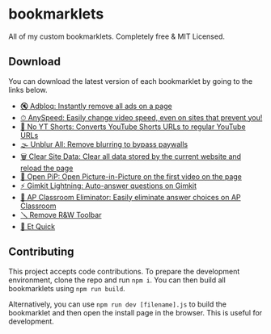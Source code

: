 # bookmarklets

All of my custom bookmarklets. Completely free &amp; MIT Licensed.

## Download

You can download the latest version of each bookmarklet by going to the links below.

-   [🔇 Adbloq: Instantly remove all ads on a page][adbloq]
-   [⏱ AnySpeed: Easily change video speed, even on sites that prevent you!][anyspeed]
-   [📵 No YT Shorts: Converts YouTube Shorts URLs to regular YouTube URLs][no-yt-shorts]
-   [🌫️ Unblur All: Remove blurring to bypass paywalls][unblur-all]
-   [🗑️ Clear Site Data: Clear all data stored by the current website and reload the page][clear-site-data]
-   [🔲 Open PiP: Open Picture-in-Picture on the first video on the page][open-pip]
-   [⚡️ Gimkit Lightning: Auto-answer questions on Gimkit][gimkit-lightning]
-   [🚫 AP Classroom Eliminator: Easily eliminate answer choices on AP Classroom][ap-classroom-eliminator]
-   [🪛 Remove R&W Toolbar][remove-rw]
-   [🚀 Et Quick][et-quick]

## Contributing

This project accepts code contributions. To prepare the development environment, clone the repo and run `npm i`. You can then build all bookmarklets using `npm run build`.

Alternatively, you can use `npm run dev [filename].js` to build the bookmarklet and then open the install page in the browser. This is useful for development.

[adbloq]: https://install-bookmarklet.pages.dev/?url=javascript:!function()%7Bconsole.log(%22Activated%20%F0%9F%94%87%20AdBloq%20bookmarklet.%22)%3Bconst%20rm%3Dfunction(e)%7Bfor(const%20o%20of%20e)o.remove()%7D%2CremoveAds%3De%3D%3E%7Brm(e.querySelectorAll(%5B%22*%5Bid*%3D-ad-%5D%22%2C%22*%5Bclass*%3D-ad-%5D%22%2C%22*%5Bid*%3D_ad_%5D%22%2C%22*%5Bclass*%3D_ad_%5D%22%2C%22*%5Bid*%3D-ads-%5D%22%2C%22*%5Bclass*%3D-ads-%5D%22%2C%22*%5Bid*%3D_ads_%5D%22%2C%22*%5Bclass*%3D_ads_%5D%22%2C%22*%5Bid%5E%3Dad_%5D%22%2C%22*%5Bid%5E%3Dad-%5D%22%2C%22*%5Bid%5E%3Dads_%5D%22%2C%22*%5Bid%5E%3Dads-%5D%22%2C%22*%5Bid*%3Dgoogle_ad%5D%22%2C%22*%5Bclass*%3Dgoogle_ad%5D%22%2C%22*%5Bdata-google-query-id%5D%22%2C%22*%5Bdata-google-av-adk%5D%22%2C%22*%5Baria-label*%3DAdvertisement%5D%22%2C'iframe%5Btitle*%3D%22%20ad%20%22%5D'%2C%22cnx%22%2C%22.GoogleActiveViewElement%22%2C%22.GoogleActiveViewInnerContainer%22%2C%22iframe%5Bid%5E%3DadRoot%5D%22%2C%22video%5Bsrc*%3DAniview%5D%22%2C%22iframe%5BsrcDoc*%3Dceltra%5D%22%2C%22*%5Bclass*%3Dbx-campaign%5D%22%2C%22.ads-mode%22%2C%22video%5Bsrc*%3Dadnxs-simple%5D%22%2C%22*%5Bdata-text-ad%5D%22%2C%22*%5Bclass*%3Dprimisslate%5D%22%2C%22*%5Bid*%3Dprimis_%5D%22%2C%22*%5Btitle*%3DPrimis%5D%22%2C%22*%5Bdata-ad-unit-name%5D%22%2C%22*%5Bid*%3Dtaboola%5D%22%2C%22*%5Bclass*%3Dtaboola%5D%22%2C%22phoenix-outbrain%22%5D.join(%22%2C%22)))%3Be%3Dwindow.location.hostname%3Be.endsWith(%22wikipedia.org%22)%3Fdocument.querySelector(%22div%5Baria-label%5E%3Dfundraising%5D%22)%3F.querySelector(%22.frb-inline-close%22)%3F.click%3F.()%3Ae.endsWith(%22sporcle.com%22)%26%26document.querySelector(%22.avp-p-cn-close%22)%3F.click%3F.()%7D%2Cobserver%3Dnew%20MutationObserver(e%3D%3E%7Bfor(const%20o%20of%20e)o.addedNodes%26%26o.addedNodes.forEach(e%3D%3EremoveAds(e.parentElement))%7D)%3Bobserver.observe(document.body%2C%7BchildList%3A!0%2Csubtree%3A!0%7D)%2Cdocument.documentElement.children.length%3C%3D2%3FremoveAds(document.body)%3AremoveAds(document.documentElement)%3B%7D()&name=%F0%9F%94%87%20AdBloq
[anyspeed]: https://install-bookmarklet.pages.dev/?url=javascript:!function()%7Bconst%20domain%3Dwindow.location.hostname%3Bif(%22drive.google.com%22%3D%3D%3Ddomain)%7Bconst%20a%3Ddocument.getElementById(%22drive-viewer-video-player-object-0%22)%3Bthrow%20alert(%22Please%20re-activate%20AnySpeed%20in%20the%20URL%20that%20will%20open%20shortly%22)%2Cwindow.open(a.src%2C%22_blank%22)%2Cnew%20Error(%22Can't%20use%20AnySpeed%20on%20Google%20Drive.%22)%7Dconst%20videos%3DArray.from(document.querySelectorAll(%22video%22))%2CnewPlaybackRate%3DNumber(prompt(%22What%20rate%20do%20you%20want%3F%22))%3Bif(!newPlaybackRate%7C%7CisNaN(newPlaybackRate))throw%20new%20Error(%22Canceled%20change%20of%20playback%20rate%22)%3Bwindow.anySpeedPlaybackRate%3DnewPlaybackRate%3Bconst%20timeWhenChanged%3DDate.now()%3Bfor(const%20b%20of%20videos)b.playbackRate%3DnewPlaybackRate%2Cb.addEventListener(%22ratechange%22%2C()%3D%3E%7Bvar%20e%3DDate.now()-timeWhenChanged%3Bb.playbackRate!%3DnewPlaybackRate%26%26e%3C500%26%26(console.info(%22%E2%8F%B1%20AnySpeed%20-%20This%20website%20is%20automatically%20changing%20the%20playback%20speed...%20Bypassing%20the%20defenses!%22)%2CrepeatedlySpeedUp(b))%7D)%3Bfunction%20repeatedlySpeedUp(e)%7Be.playbackRate%3Dwindow.anySpeedPlaybackRate%2CrequestAnimationFrame(()%3D%3ErepeatedlySpeedUp(e))%7Dconst%20possibleYouTubePlayers%3DArray.from(document.querySelectorAll(%22iframe%5Bsrc*%3D'youtube.com'%5D%2C%20iframe%5Bsrc*%3D'youtubeeducation.com'%5D%22))%3Bfor(const%20e%20of%20possibleYouTubePlayers)try%7Be%3F.contentWindow%3F.postMessage%26%26repeatedlySendYouTubeMessage(e)%7Dcatch(e)%7Bconsole.error(%22AnySpeed%20detected%20YouTube%20on%20this%20page%2C%20but%20something%20went%20wrong%20controlling%20the%20speed%3A%20%22%2Ce)%7Dfunction%20repeatedlySendYouTubeMessage(e)%7Bvar%20a%3D%7Bevent%3A%22command%22%2Cfunc%3A%22setPlaybackRate%22%2Cargs%3A%5Bwindow.anySpeedPlaybackRate%5D%2Cid%3A1%2Cchannel%3A%22widget%22%7D%3Be.contentWindow.postMessage(JSON.stringify(a)%2C%22*%22)%2CrequestAnimationFrame(()%3D%3ErepeatedlySendYouTubeMessage(e))%7D%7D()&name=%E2%8F%B1%20AnySpeed
[no-yt-shorts]: https://install-bookmarklet.pages.dev/?url=javascript:!function()%7Bif(!window.location.href.includes(%22youtube.com%2Fshorts%22))throw%20alert(%22You%20are%20not%20browsing%20a%20short%20right%20now.%22)%2Cnew%20Error(%22Not%20on%20YT%20Shorts%22)%3Bwindow.location.href%3Dwindow.location.href.replace(%22youtube.com%2Fshorts%2F%22%2C%22youtube.com%2Fwatch%3Fv%3D%22)%3B%7D()&name=%F0%9F%93%B5%20No%20YT%20Shorts
[gimkit-lightning]: https://install-bookmarklet.pages.dev/?url=javascript:!function()%7Blet%20answers%3Dnull%2Croom%3Dnull%2Cis2DGame%3D!1%2CanswerIndex%3D0%2CdebugEnabled%3D!1%3Bif(!window.location.hostname.endsWith(%22gimkit.com%22))throw%20alert(%22This%20bookmarklet%20only%20works%20on%20gimkit.com!%22)%2Cnew%20Error(%22This%20bookmarklet%20only%20works%20on%20gimkit.com!%22)%3BshowStatusMsg(%22Started.%20Take%20any%20action%20to%20begin%20injection.%22)%3Bconst%20decoder%3Dnew%20TextDecoder(%22utf-8%22)%2ConWsMessage%3Dfunction(t)%7Bvar%20t%3Dt%5B%22data%22%5D%2Cn%3Ddecoder.decode(t)%2Cs%3DJSON.stringify(n%2Cnull%2C2)%3Bif(debugEnabled%26%26!s.startsWith('%22%5C%5Cu000f')%26%2640%3Cs.length%26%26console.log(%22%F0%9F%9A%A8%20Received%20msg%3A%20%22%2C%7Bdata%3At%7D%2Cs)%2Cn.includes(%22STATE_UPDATE%EF%BF%BDdata%EF%BF%BD%EF%BF%BDtype%EF%BF%BDGAME_QUESTIONS%22))%7Bconsole.log(%22%F0%9F%9A%A8%F0%9F%93%A3%20Received%20STATE_UPDATE%3A%20%22%2C%7Bdata%3At%7D%2Cs)%2Croom%7C%7C(%5Be%2Ct%5D%3Dn.match(%2F%EF%BF%BDmessage-(%5B%5E%EF%BF%BD%5D%2B)%EF%BF%BD%2F)%2Croom%3Dt)%3Bvar%20e%2Cs%3Dn.split(%22%EF%BF%BD_id%EF%BF%BD%22).slice(1)%3Banswers%3D%5B%5D%3Bfor(const%20l%20of%20s)%7Bvar%5B%2Co%5D%3Dl.match(%2F%5E(%5B%5E%EF%BF%BD%5D%2B)%EF%BF%BD%2F)%2Ca%3DArray.from(l.matchAll(%2Fcorrect%C3%A3_id%EF%BF%BD(%5B%5E%EF%BF%BD%5D%2B)%EF%BF%BDtext%EF%BF%BD(%5B%5E%EF%BF%BD%5D%2B)%EF%BF%BD%2Fg)).map((%5B%2Ce%2Ct%5D)%3D%3E(%7Bid%3Ae%2Ctext%3At%7D))%3Banswers.push(%7Bid%3Ao%2CcorrectAnswers%3Aa%7D)%7Dconsole.log(%22%F0%9F%9A%A8%20Found%20answers%3A%22%2Canswers)%2CshowStatusMsg(%22Found%20answers.%20Beginning%20auto-answer.%22)%7Delse%20if(n.includes(%22DEVICES_STATES_CHANGES%22))%7Bis2DGame%3Dis2DGame%7C%7C!0%3Bt%3Dn.match(%2F_nextQuestionId.changes%EF%BF%BD%EF%BF%BD%EF%BF%BD%5B%5E%EF%BF%BD%5D%2B%EF%BF%BD%5B%5E%EF%BF%BD%5D%2B%EF%BF%BD%EF%BF%BD(%5B%5E%EF%BF%BD%5D%2B)%2F)%3Bif(null!%3Dt)%7Bconst%5B%2Cd%5D%3Dt%3Bs%3Danswers.findIndex(e%3D%3Ee.id%3D%3D%3Dd)%3B-1%3D%3D%3Ds%3Fconsole.error(%22%E2%9D%8C%20Couldn't%20find%20the%20next%20question%20id%20in%20the%20answers%3A%20%22%2C%7BnextQuestionId%3Ad%2CnewAnswerIndex%3As%2CstrData%3An%7D)%3AanswerIndex%3Ds%7Dt%3Dn.indexOf('%22type%22%3A%22mc%22%2C%22position%22%3A0')%3Bif(-1!%3D%3Dt)%7Bs%3Dn.lastIndexOf(%22%5B%22%2Ct)%3Blet%20e%3Dn.slice(s)%3Bt%3De.indexOf('__v%22%3A0%7D%5D')%2Cn%3D(e%3De.slice(0%2Ct%2B8)%2CJSON.parse(e))%3Banswers%3D%5B%5D%3Bfor(const%20c%20of%20n)%7Bvar%20r%3Dc._id%2Ci%3Dc.answers.filter(e%3D%3E!!e.correct).map(e%3D%3E(%7Bid%3Ae._id%2Ctext%3Ae.text%7D))%3Banswers.push(%7BquestionText%3Ac.text%2Cid%3Ar%2CcorrectAnswers%3Ai%7D)%7Dconsole.log(%22%F0%9F%9A%A8%20Found%20answers%3A%22%2Canswers)%2CshowStatusMsg(%22Found%20answers.%20Answer%20a%20question%20to%20begin%20auto-answer%2C%20press%20'b'%20to%20toggle.%22)%7D%7D%7D%3Blet%20clapping%3D!1%3Bconst%20clickRepeatedly%3De%3D%3E%7Be.click()%2CrequestAnimationFrame(()%3D%3EclickRepeatedly(e))%7D%3Blet%20zoomAnswer%3D!0%3Bconst%20game2DInterval%3D()%3D%3E%7Bif(is2DGame%26%26answers%26%260!%3D%3Danswers.length%26%26!(1%3Cwindow.__gimkitLightningWebsocket.readyState)%26%26!clapping)%7Bvar%20e%3Ddocument.evaluate(%22%2F%2Fdiv%5Btext()%3D'Continue'%5D%22%2Cdocument%2Cnull%2CXPathResult.FIRST_ORDERED_NODE_TYPE%2Cnull).singleNodeValue%3Bif(e)e.click()%2Ce.parentElement.style.color%3D%22yellow%22%2Ce.parentElement.parentElement.parentElement.style.transform%3D%22scale(99)%22%3Belse%7Bvar%20e%3Ddocument.evaluate(%22%2F%2Fspan%5Btext()%3D'Fish%20Again'%5D%22%2Cdocument%2Cnull%2CXPathResult.FIRST_ORDERED_NODE_TYPE%2Cnull).singleNodeValue%2Ct%3D(e%26%26!document.evaluate(%22%2F%2Fdiv%5Bcontains(text()%2C'However%2C%20your%20backpack%20cannot%20carry%20more%20of%20this%20fish.')%5D%22%2Cdocument%2Cnull%2CXPathResult.FIRST_ORDERED_NODE_TYPE%2Cnull).singleNodeValue%26%26e.click()%2CArray.from(document.querySelectorAll(%22.notranslate.lang-en%22)))%3Bif(0!%3D%3Dt.length)%7Bconst%20n%3Dt%5B0%5D.textContent%3Be%3Danswers.find(e%3D%3Ee.questionText%3D%3D%3Dn)%3Bif(e)for(const%20s%20of%20e.correctAnswers)for(const%20o%20of%20t)o.textContent%3D%3D%3Ds.text%26%26(o.click()%2CzoomAnswer)%26%26(o.parentElement.style.color%3D%22yellow%22%2Co.parentElement.parentElement.parentElement.parentElement.parentElement.style.transform%3D%22scale(99)%22)%3Belse%20console.warn(%22Encountered%20a%20question%20that%20we%20don't%20know%3A%20%22%2Bn)%7D%7D%7D%7D%2CclapChecker%3D(setInterval(game2DInterval%2C50)%2C()%3D%3E%7Bvar%20e%3Ddocument.querySelector(%22div.animated.pulse.infinite%22)%3Be%26%26e.textContent.startsWith(%22%F0%9F%91%8F%22)%26%26(console.log(%22Game%20over!%22)%2CclickRepeatedly(e)%2Cclapping%3D!0)%7D)%3BsetInterval(clapChecker%2C250)%3Blet%20disableSendAnswers%3D!1%3Bwindow.addEventListener(%22keydown%22%2Ce%3D%3E%7B%22b%22%3D%3De.key%26%26(answers%3FshowStatusMsg((disableSendAnswers%3D!disableSendAnswers)%3F%22Auto-Answer%20Disabled%22%3A%22Auto-Answer%20Enabled%22)%3AshowStatusMsg(%22Answers%20not%20found%20yet.%20Answer%20a%20question%20to%20begin%20auto-answer.%22))%7D)%3Bconst%20sendAnswers%3D()%3D%3E%7Bif(!(disableSendAnswers%7C%7C!answers%7C%7C0%3D%3D%3Danswers.length%7C%7C1%3Cwindow.__gimkitLightningWebsocket.readyState%7C%7Cclapping))if(-1%3D%3DanswerIndex)console.warn(%22%E2%9D%8C%20Couldn't%20find%20the%20next%20question%20id%20in%20the%20answers%22)%3Belse%7Bvar%7Bid%3At%2CcorrectAnswers%3An%7D%3Danswers%5BanswerIndex%5D%3Btry%7Blet%20e%3Be%3Dis2DGame%3F%60%5Cr%C2%B2MESSAGE_FOR_DEVICE%C2%83%C2%A3key%C2%A8answered%C2%A8deviceId%C2%B5%24%7Broom%7D%C2%A4data%C2%81%C2%A6answer%C2%B8%60%2Bn%5B0%5D.id%3A%60%04%C2%84%C2%A4type%02%C2%A4data%C2%92%C2%B5blueboat_SEND_MESSAGE%C2%83%C2%A4room%C2%AE%24%7Broom%7D%C2%A3key%C2%B1QUESTION_ANSWERED%C2%A4data%C2%82%C2%AAquestionId%C2%B8%24%7Bt%7D%C2%A6answer%C2%B8%24%7Bn%5B0%5D.id%7D%C2%A7options%C2%81%C2%A8compress%C3%83%C2%A3nsp%C2%A1%2F%60%2Cwindow.__gimkitLightningWebsocket.send(Uint8Array.from(e%2Ce%3D%3Ee.charCodeAt(0)))%7Dcatch(e)%7Bconsole.error(%22Error%20sending%20correct%20answer%3A%20%22%2Be)%7DanswerIndex%3D(answerIndex%2B1)%25answers.length%7D%7D%3BsetInterval(sendAnswers%2C750)%3Blet%20oldSend%3DWebSocket.prototype.send%2ClastTriedToCloseWebsocket%3D0%2ColdPush%3D(WebSocket.prototype.send%3Dfunction(e)%7BsetTimeout(()%3D%3E%7B!answers%26%265e3%3CDate.now()-lastTriedToCloseWebsocket%26%26(lastTriedToCloseWebsocket%3DDate.now()%2Cconsole.log(%22%E2%9D%8C%20Closing%20websocket%20for%20reconnection%22)%2Cthis.close())%7D%2C5e3)%3Bvar%20t%3DJSON.stringify(decoder.decode(e)%2Cnull%2C2)%3Breturn%20is2DGame%26%26(t%3Dt.match(%2FdeviceId%EF%BF%BD(%5B%5E%EF%BF%BD%5D%2B)%EF%BF%BD%2F))%26%26(room%3Dt%5B1%5D)%2Cwindow.__gimkitLightningWebsocket!%3Dthis%26%26(this.addEventListener(%22message%22%2ConWsMessage.bind(this))%2Cwindow.__gimkitLightningWebsocket%3Dthis%2Cconsole.log(%22%E2%9C%85%20Bound%20to%20websocket%22))%2ColdSend.call(this%2Ce)%7D%2CArray.prototype.push)%2Cgame%3Bfunction%20showStatusMsg(e)%7Bdocument.getElementById(%22gimkit-lightning-overlay%22)%3F.remove()%3Bvar%20t%3Ddocument.createElement(%22div%22)%3Bt.id%3D%22gimkit-lightning-overlay%22%2Ct.style.position%3D%22fixed%22%2Ct.style.top%3D%220%22%2Ct.style.left%3D%220%22%2Ct.style.width%3D%22100%25%22%2Ct.style.height%3D%225rem%22%2Ct.style.backgroundColor%3D%22rgba(0%2C%200%2C%200%2C%200.5)%22%2Ct.style.color%3D%22white%22%2Ct.style.display%3D%22flex%22%2Ct.style.justifyContent%3D%22center%22%2Ct.style.alignItems%3D%22center%22%2Ct.style.zIndex%3D%22999999999%22%2Ct.style.pointerEvents%3D%22none%22%2Ct.style.fontSize%3D%221.3em%22%2Ct.textContent%3D%22%E2%9A%A1%EF%B8%8F%20Gimkit%20Lightning%3A%20%22%2Be%2Cdocument.body.appendChild(t)%2Ct.animate(%7Bopacity%3A%5B1%2C0%5D%7D%2C%7Bdelay%3A3e3%2Cduration%3A1e3%2Ceasing%3A%22ease-in-out%22%2Cfill%3A%22forwards%22%7D)%7DArray.prototype.push%3Dfunction(...arguments)%7Breturn(this%3F.%5B0%5D%3F.scene%3F.game%7C%7Cthis%3F.%5B0%5D%3F.gameObject%3F.scene%3F.game)%26%26(game%3Dthis%5B0%5D%3F.scene%3F.game%3F%3Fthis%5B0%5D.gameObject.scene.game%2Cwindow.__phaserGame%3Dgame%2Cconsole.log(%22%25cSuccessfully%20found%20Phaser%20game!%22%2C%22color%3A%20green%22)%2CArray.prototype.push%3DoldPush)%2ColdPush.call(this%2C...arguments)%7D%2Cwindow.addEventListener(%22keydown%22%2Ce%3D%3E%7Bvar%20t%3Bwindow.__phaserGame%26%26(t%3Dwindow.__phaserGame.scene.getScenes()%5B0%5D%2C%22-%22%3D%3De.key%3Ft.cameras.main.setZoom(1)%3A%22%3D%22%3D%3De.key%3Ft.cameras.main.setZoom(2)%3A%22z%22%3D%3De.key%3FshowStatusMsg((zoomAnswer%3D!zoomAnswer)%3F%22Zooming%20answers%22%3A%22Not%20zooming%20answers%22)%3A%22!%22%3D%3De.key%26%26showStatusMsg((debugEnabled%3D!debugEnabled)%3F%22Debug%20Logging%20Enabled%22%3A%22Debug%20Logging%20Disabled%22))%7D)%3B%7D()&name=%E2%9A%A1%EF%B8%8F%20Gimkit%20Lightning
[ap-classroom-eliminator]: https://install-bookmarklet.pages.dev/?url=javascript:!function()%7Bconst%20answers%3DArray.from(document.querySelectorAll(%22.lrn-label%22))%3Bfor(const%20a%20of%20answers)if(!a.querySelector(%22.eliminator%22))%7Bconst%20b%3Ddocument.createElement(%22button%22)%3Bb.style.color%3D%22red%22%2Cb.style.fontSize%3D%221.4em%22%2Cb.style.height%3D%2226px%22%2Cb.style.width%3D%2226px%22%2Cb.style.display%3D%22flex%22%2Cb.style.justifyContent%3D%22center%22%2Cb.style.alignItems%3D%22center%22%2Cb.textContent%3D%22%F0%90%84%82%22%2Cb.classList.add(%22eliminator%22)%2Cb.onclick%3Dt%3D%3E%7Bt.stopPropagation()%2C.4%3D%3Da.style.opacity%3F(a.style.opacity%3D1%2Ca.style.textDecoration%3D%22none%22)%3A(a.style.opacity%3D.4%2Ca.style.textDecoration%3D%22line-through%22)%7D%2Ca.appendChild(b)%7D%7D()&name=%F0%9F%9A%AB%20AP%20Classroom%20Eliminator
[remove-rw]: https://install-bookmarklet.pages.dev/?url=javascript:!function()%7Bdocument.querySelector(%22gw-toolbar%22)%3F.remove()%2Cdocument.querySelector(%22gw-toolbarear%22)%3F.remove()%3B%7D()&name=%F0%9F%AA%9B%20Remove%20R%26W%20Toolbar
[unblur-all]: https://install-bookmarklet.pages.dev/?url=javascript:!function()%7Bconst%20style%3Ddocument.createElement(%22style%22)%3Bstyle.textContent%3D%60%0A%20%20*%20%7B%0A%20%20%20%20filter%3A%20none%20!important%3B%0A%20%20%20%20backdrop-filter%3A%20none%20!important%3B%0A%20%20%20%20-webkit-backdrop-filter%3A%20none%20!important%3B%0A%20%20%7D%0A%60%2Cdocument.head.appendChild(style)%3B%7D()&name=%F0%9F%8C%AB%EF%B8%8F%20Unblur%20All
[open-pip]: https://install-bookmarklet.pages.dev/?url=javascript:!function()%7Bconst%20video%3Ddocument.querySelector(%22video%22)%3Bif(!video)throw%20alert(%22No%20video%20found%20on%20the%20page.%22)%2Cnew%20Error(%22No%20video%20found%20on%20the%20page.%22)%3Bconst%20element%3Ddocument.createElement(%22div%22)%3Belement.style.cssText%3D%22position%3A%20fixed%3B%20top%3A%200%3B%20left%3A%200%3B%20right%3A%200%3B%20bottom%3A%200%3B%20background%3A%20rgba(0%2C%200%2C%200%2C%200.5)%3B%20z-index%3A%209999%3B%20display%3A%20flex%3B%20justify-content%3A%20center%3B%20align-items%3A%20center%3B%20color%3A%20white%3B%20font-size%3A%202rem%3B%22%2Celement.textContent%3D%22Click%20to%20open%20Picture-in-Picture%22%2Cdocument.body.appendChild(element)%2Cdocument.addEventListener(%22click%22%2C()%3D%3E%7Belement.remove()%2Cvideo.requestPictureInPicture()%7D%2C%7Bonce%3A!0%7D)%3B%7D()&name=%F0%9F%94%B2%20Open%20PiP
[clear-site-data]: https://install-bookmarklet.pages.dev/?url=javascript:!function()%7BlocalStorage.clear()%2CsessionStorage.clear()%2CindexedDB.databases().then(e%3D%3E%7Bfor(const%20a%20of%20e)indexedDB.deleteDatabase(a.name)%7D)%2Cdocument.cookie.split(%22%3B%22).forEach(e%3D%3E%7Bdocument.cookie%3De.replace(%2F%5E%20%2B%2F%2C%22%22).replace(%2F%3D.*%2F%2C%60%3D%3Bexpires%3D%24%7B(new%20Date).toUTCString()%7D%3Bpath%3D%2F%60)%7D)%2Clocation.reload()%3B%7D()&name=%F0%9F%97%91%EF%B8%8F%20Clear%20Site%20Data
[et-quick]: https://install-bookmarklet.pages.dev/?url=javascript:!function()%7Bconst%20encode%3De%3D%3Ebtoa(e.split(%22%22).reverse().join(%22%22))%2Cdecode%3De%3D%3Eatob(e).split(%22%22).reverse().join(%22%22)%3Blet%20autoAdvance%3D!1%2CautoMute%3D!1%3Bfunction%20getRefs()%7Bvar%20e%3Ddocument.querySelector(decode(%22ZW1hckZlZ2F0cyNlbWFyZmk%3D%22))%2Co%3De.contentWindow%3Breturn%7Biframe%3Ae%2CframeWindow%3Ao%2CframeDocument%3Ao.document%2CAPI%3Ao.API%7D%7Dfunction%20createSidebar()%7Bvar%20e%3Ddocument.querySelector(%22%23eq-sidebar%22)%3Be%26%26(console.warn(%22%F0%9F%9A%80%20Et%20Quick%20has%20already%20been%20loaded%20on%20this%20page.%22)%2Ce.remove())%3Bconst%20o%3Ddocument.createElement(%22div%22)%2Ct%3D(o.style.position%3D%22fixed%22%2Co.style.top%3D%2242px%22%2Co.style.left%3D%220%22%2Co.style.width%3D%22200px%22%2Co.style.height%3D%22100%25%22%2Co.style.backgroundColor%3D%22rgba(0%2C%200%2C%200%2C%200.5)%22%2Co.style.color%3D%22white%22%2Co.style.zIndex%3D%22100000%22%2Co.id%3D%22eq-sidebar%22%2Co.innerHTML%3D%60%0A%20%20%20%20%3Ch1%3E%F0%9F%9A%80%20Et%20Quick%3C%2Fh1%3E%0A%20%20%20%20%3Cbutton%20id%3D%22eq-toggle-visible%22%3EHide%3C%2Fbutton%3E%0A%20%20%20%20%3Ch2%3ESettings%3C%2Fh2%3E%0A%20%20%20%20%3Cbutton%20id%3D%22eq-autoadvance%22%3EEnable%20Auto-Advance%3C%2Fbutton%3E%0A%20%20%20%20%3Cbutton%20id%3D%22eq-automute%22%3EEnable%20Auto-Mute%3C%2Fbutton%3E%0A%20%20%20%20%3Ch2%3ELookups%3C%2Fh2%3E%0A%20%20%20%20%3Cbutton%20id%3D%22eq-lookup-g%22%3ELookup%20G%3C%2Fbutton%3E%0A%20%20%20%20%3Cbutton%20id%3D%22eq-lookup-b%22%3ELookup%20Br%3C%2Fbutton%3E%0A%20%20%20%20%3Cbutton%20id%3D%22eq-lookup-c%22%3ELookup%20Ch%3C%2Fbutton%3E%0A%20%20%20%20%3Cstyle%3E%0A%20%20%20%20%20%20%20%20.eq-sidebar%20%7B%0A%20%20%20%20%20%20%20%20%20%20%20%20padding%3A%2010px%3B%0A%20%20%20%20%20%20%20%20%20%20%20%20overflow%3A%20hidden%3B%0A%20%20%20%20%20%20%20%20%7D%0A%20%20%20%20%20%20%20%20.eq-sidebar%20h1%20%7B%0A%20%20%20%20%20%20%20%20%20%20%20%20font-size%3A%2024px%3B%0A%20%20%20%20%20%20%20%20%7D%0A%20%20%20%20%20%20%20%20.eq-sidebar%20h2%20%7B%0A%20%20%20%20%20%20%20%20%20%20%20%20font-size%3A%2020px%3B%0A%20%20%20%20%20%20%20%20%20%20%20%20margin-top%3A%2012px%3B%0A%20%20%20%20%20%20%20%20%7D%0A%20%20%20%20%20%20%20%20.eq-sidebar%20button%20%7B%0A%20%20%20%20%20%20%20%20%20%20%20%20background%3A%20white%3B%0A%20%20%20%20%20%20%20%20%20%20%20%20border-radius%3A%204px%3B%0A%20%20%20%20%20%20%20%20%20%20%20%20font-size%3A%2016px%3B%0A%20%20%20%20%20%20%20%20%20%20%20%20border%3A%20none%3B%0A%20%20%20%20%20%20%20%20%20%20%20%20padding%3A%202px%206px%3B%0A%20%20%20%20%20%20%20%20%20%20%20%20border%3A%201px%20solid%20rgb(221%2C221%2C221)%3B%0A%20%20%20%20%20%20%20%20%20%20%20%20display%3A%20block%3B%0A%20%20%20%20%20%20%20%20%20%20%20%20margin-top%3A%2010px%3B%0A%20%20%20%20%20%20%20%20%7D%0A%20%20%20%20%20%20%20%20.eq-sidebar%20button%3Ahover%20%7B%0A%20%20%20%20%20%20%20%20%20%20%20%20background%3A%20rgb(245%2C245%2C245)%3B%0A%20%20%20%20%20%20%20%20%7D%0A%20%20%20%20%20%20%20%20.eq-sidebar%20button%3Aactive%20%7B%0A%20%20%20%20%20%20%20%20%20%20%20%20color%3Awhite%3B%0A%20%20%20%20%20%20%20%20%20%20%20%20background%3A%20linear-gradient(rgb(74%2C144%2C254)%2C%20rgb(7%2C92%2C229))%3B%0A%20%20%20%20%20%20%20%20%20%20%20%20border-color%3A%20rgb(31%2C110%2C240)%3B%0A%20%20%20%20%20%20%20%20%20%20%20%20border-top-color%3A%20rgb(57%2C133%2C255)%3B%0A%20%20%20%20%20%20%20%20%20%20%20%20border-bottom-color%3A%20rgb(2%2C%2086%2C%20224)%3B%0A%20%20%20%20%20%20%20%20%7D%0A%20%20%20%20%3C%2Fstyle%3E%60%2Co.classList.add(%22eq-sidebar%22)%2Cdocument.body.appendChild(o)%2Co.querySelector(%22%23eq-toggle-visible%22))%3Blet%20n%3D!0%3Bt.onclick%3D()%3D%3E%7Bn%3D!n%2Co.style.height%3Dn%3F%22100%25%22%3A%2280px%22%2Ct.textContent%3Dn%3F%22Hide%22%3A%22Show%22%7D%3Bconst%20r%3Do.querySelector(%22%23eq-autoadvance%22)%2Cd%3D(r.onclick%3D()%3D%3E%7BautoAdvance%3D!autoAdvance%2Cr.textContent%3DautoAdvance%3F%22Disable%20Auto-Advance%22%3A%22Enable%20Auto-Advance%22%7D%2Co.querySelector(%22%23eq-automute%22))%3Bd.onclick%3D()%3D%3E%7BautoMute%3D!autoMute%2Cd.textContent%3DautoMute%3F%22Disable%20Auto-Mute%22%3A%22Enable%20Auto-Mute%22%7D%3Bvar%20e%3Do.querySelector(%22%23eq-lookup-g%22)%2Cc%3Do.querySelector(%22%23eq-lookup-b%22)%2Cu%3Do.querySelector(%22%23eq-lookup-c%22)%3Bconst%20a%3De%3D%3E%7Bvar%20o%3DgetRefs().frameDocument.querySelector(decode(%22d2VpdmVyUGVtYXJGaSNlbWFyZmk%3D%22))%3Bo%26%26(o%3D(o%3Do.contentWindow.document).querySelector(decode(%22XWRpcVt2aWQ%3D%22))%3F%3Fo.querySelector(%22form%22)%3F%3Fo.querySelector(%22div%23main%22)%3F%3Fo.querySelector(%22div.content%22)%2Co%3DencodeURIComponent(o.innerText.trim())%2Cwindow.open(e%2Bo%2C%22_blank%22))%7D%3Be.onclick%3D()%3D%3Ea(decode(%22PXE%2FaGNyYWVzL21vYy5lbGdvb2cud3d3Ly86c3B0dGg%3D%22))%2Cc.onclick%3D()%3D%3Ea(decode(%22PXE%2Fa3NhL3BwYS9tb2MueWxuaWFyYi8vOnNwdHRo%22))%2Cu.onclick%3D()%3D%3Ea(decode(%22PXE%2FL21vYy50cGd0YWhjLy86c3B0dGg%3D%22))%7Dfunction%20removeIVODiv()%7Bvar%20e%3DgetRefs().frameDocument.querySelector(decode(%22dmlkLW8tc2l2bmkj%22))%3Be%26%26%22none%22!%3D%3De.style.pointerEvents%26%26(console.log(%22%F0%9F%9A%80%20Et%20Quick%20-%20Removing%20IVO%20Div%22)%2Ce.style.pointerEvents%3D%22none%22)%7Dfunction%20autoMuteElements()%7Bif(autoMute)%7Bvar%20e%3DgetRefs().frameDocument%3Bfor(const%20o%20of%5B...e.querySelectorAll(%22video%22)%2C...e.querySelectorAll(%22audio%22)%5D)0!%3Do.volume%26%26(console.log(%22%F0%9F%9A%80%20Et%20Quick%20-%20Muting%20audio%22)%2Co.volume%3D0)%7D%7Dfunction%20advanceIfCan()%7Bvar%20e%2Co%2Ct%3BautoAdvance%26%26(o%3D(e%3DgetRefs().API)%5Bdecode(%22ZW1hckY%3D%22)%5D.isComplete()%2Ct%3De%5Bdecode(%22bmlhaENlbWFyRg%3D%3D%22)%5D.isComplete()%2Co)%26%26!t%26%26(console.log(%22%F0%9F%9A%80%20Et%20Quick%20-%20Auto-advancing%22)%2Ce%5Bdecode(%22bmlhaENlbWFyRg%3D%3D%22)%5D.nextFrame())%7DcreateSidebar()%2CsetInterval(()%3D%3E%7BremoveIVODiv()%2CautoMuteElements()%2CadvanceIfCan()%7D%2C100)%3B%7D()&name=%F0%9F%9A%80%20Et%20Quick
